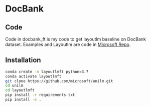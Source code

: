 # DocBank

## Code
Code in docbank_ft is my code to get layoutlm baseline on DocBank dataset. Examples and Layoutlm are code in [Microsoft Repo](https://github.com/microsoft/unilm).

## Installation

~~~bash
conda create -n layoutlmft python=3.7
conda activate layoutlmft
git clone https://github.com/microsoft/unilm.git
cd unilm
cd layoutlmft
pip install -r requirements.txt
pip install -e .
~~~
